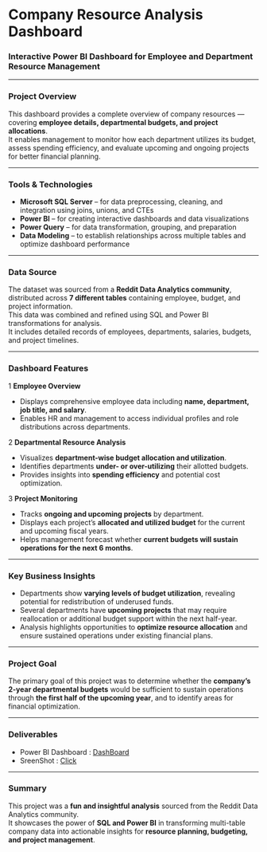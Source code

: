 # Company Resource Analysis Dashboard  

### Interactive Power BI Dashboard for Employee and Department Resource Management  

---

### Project Overview  
This dashboard provides a complete overview of company resources — covering **employee details, departmental budgets, and project allocations**.  
It enables management to monitor how each department utilizes its budget, assess spending efficiency, and evaluate upcoming and ongoing projects for better financial planning.

---

###  Tools & Technologies  
- **Microsoft SQL Server** – for data preprocessing, cleaning, and integration using joins, unions, and CTEs  
- **Power BI** – for creating interactive dashboards and data visualizations  
- **Power Query** – for data transformation, grouping, and preparation  
- **Data Modeling** – to establish relationships across multiple tables and optimize dashboard performance  

---

###  Data Source  
The dataset was sourced from a **Reddit Data Analytics community**, distributed across **7 different tables** containing employee, budget, and project information.  
This data was combined and refined using SQL and Power BI transformations for analysis.  
It includes detailed records of employees, departments, salaries, budgets, and project timelines.

---

###  Dashboard Features  
1️ **Employee Overview**  
   - Displays comprehensive employee data including **name, department, job title, and salary**.  
   - Enables HR and management to access individual profiles and role distributions across departments.

2️ **Departmental Resource Analysis**  
   - Visualizes **department-wise budget allocation and utilization**.  
   - Identifies departments **under- or over-utilizing** their allotted budgets.  
   - Provides insights into **spending efficiency** and potential cost optimization.

3️ **Project Monitoring**  
   - Tracks **ongoing and upcoming projects** by department.  
   - Displays each project’s **allocated and utilized budget** for the current and upcoming fiscal years.  
   - Helps management forecast whether **current budgets will sustain operations for the next 6 months**.

---

### Key Business Insights  
- Departments show **varying levels of budget utilization**, revealing potential for redistribution of underused funds.  
- Several departments have **upcoming projects** that may require reallocation or additional budget support within the next half-year.  
- Analysis highlights opportunities to **optimize resource allocation** and ensure sustained operations under existing financial plans.  

---

###  Project Goal  
The primary goal of this project was to determine whether the **company’s 2-year departmental budgets** would be sufficient to sustain operations through **the first half of the upcoming year**, and to identify areas for financial optimization.

---

### Deliverables  
- Power BI Dashboard : [DashBoard](https://github.com/PrikshitSingh230/Company-Resource-and-Employees-Mangement-/blob/main/Company%20Resource%20Management.pbix)  
- SreenShot : [Click](https://github.com/PrikshitSingh230/Company-Resource-and-Employees-Mangement-/blob/main/Dasboard%20SnapShot.png)

---

### Summary  
This project was a **fun and insightful analysis** sourced from the Reddit Data Analytics community.  
It showcases the power of **SQL and Power BI** in transforming multi-table company data into actionable insights for **resource planning, budgeting, and project management**.
